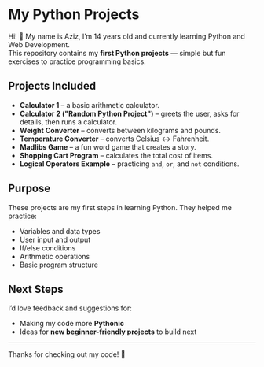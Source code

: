 # My Python Projects

Hi! 👋 My name is Aziz, I’m 14 years old and currently learning Python and Web Development.  
This repository contains my **first Python projects** — simple but fun exercises to practice programming basics.  

## Projects Included
- **Calculator 1** – a basic arithmetic calculator.  
- **Calculator 2 ("Random Python Project")** – greets the user, asks for details, then runs a calculator.  
- **Weight Converter** – converts between kilograms and pounds.  
- **Temperature Converter** – converts Celsius ↔ Fahrenheit.  
- **Madlibs Game** – a fun word game that creates a story.  
- **Shopping Cart Program** – calculates the total cost of items.  
- **Logical Operators Example** – practicing `and`, `or`, and `not` conditions.  

## Purpose
These projects are my first steps in learning Python. They helped me practice:
- Variables and data types  
- User input and output  
- If/else conditions  
- Arithmetic operations  
- Basic program structure  

## Next Steps
I’d love feedback and suggestions for:
- Making my code more **Pythonic**  
- Ideas for **new beginner-friendly projects** to build next  

---

Thanks for checking out my code! 🚀
